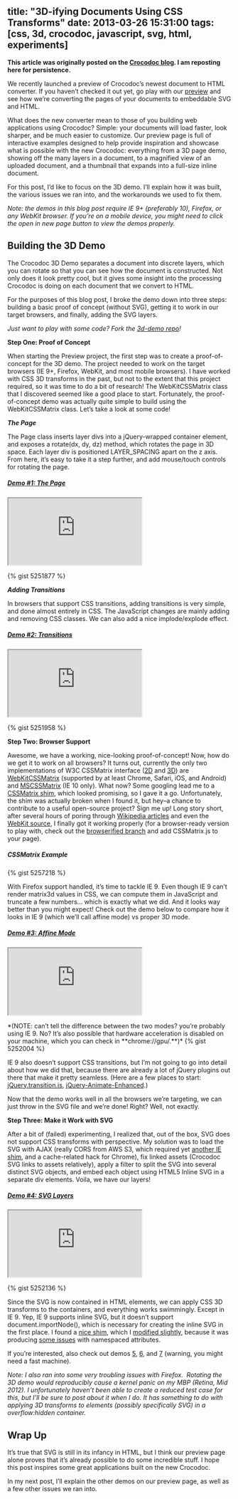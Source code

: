 title: "3D-ifying Documents Using CSS Transforms"
date: 2013-03-26 15:31:00
tags: [css, 3d, crocodoc, javascript, svg, html, experiments]
---

**This article was originally posted on the [Crocodoc blog](http://blog.crocodoc.com/post/46369766700/3d-ifying-documents-using-css-transforms). I am reposting here for persistence.**

We recently launched a preview of Crocodoc’s newest document to HTML converter. If you haven’t checked it out yet, go play with our [preview](http://preview.crocodoc.com/) and see how we’re converting the pages of your documents to embeddable SVG and HTML.

What does the new converter mean to those of you building web applications using Crocodoc? Simple: your documents will load faster, look sharper, and be much easier to customize. Our preview page is full of interactive examples designed to help provide inspiration and showcase what is possible with the new Crocodoc: everything from a 3D page demo, showing off the many layers in a document, to a magnified view of an uploaded document, and a thumbnail that expands into a full-size inline document.

For this post, I’d like to focus on the 3D demo. I’ll explain how it was built, the various issues we ran into, and the workarounds we used to fix them.

<!--more-->
*Note: the demos in this blog post require IE 9+ (preferably 10), Firefox, or any WebKit browser. If you’re on a mobile device, you might need to click the open in new page button to view the demos properly.*

Building the 3D Demo
--------------------

The Crocodoc 3D Demo separates a document into discrete layers, which you can rotate so that you can see how the document is constructed. Not only does it look pretty cool, but it gives some insight into the processing Crocodoc is doing on each document that we convert to HTML.

For the purposes of this blog post, I broke the demo down into three steps: building a basic proof of concept (without SVG), getting it to work in our target browsers, and finally, adding the SVG layers.

*Just want to play with some code? Fork the [3d-demo repo](https://github.com/crocodoc/3d-demo)!*

**Step One: Proof of Concept**

When starting the Preview project, the first step was to create a proof-of-concept for the 3D demo. The project needed to work on the target browsers (IE 9+, Firefox, WebKit, and most mobile browsers). I have worked with CSS 3D transforms in the past, but not to the extent that this project required, so it was time to do a bit of research! The WebKitCSSMatrix class that I discovered seemed like a good place to start. Fortunately, the proof-of-concept demo was actually quite simple to build using the WebKitCSSMatrix class. Let’s take a look at some code!


**_The Page_**

The Page class inserts layer divs into a jQuery-wrapped container element, and exposes a rotate(dx, dy, dz) method, which rotates the page in 3D space. Each layer div is positioned LAYER\_SPACING apart on the z axis. From here, it’s easy to take it a step further, and add mouse/touch controls for rotating the page.

##### [Demo \#1: The Page](https://lakenen.com/blog-demos/demo1.html)
<p><iframe class="demo" src="https://lakenen.com/blog-demos/demo1.html"></iframe></p>
{% gist 5251877 %}
   

**_Adding Transitions_**

In browsers that support CSS transitions, adding transitions is very simple, and done almost entirely in CSS. The JavaScript changes are mainly adding and removing CSS classes. We can also add a nice implode/explode effect.

##### [Demo \#2: Transitions](https://lakenen.com/blog-demos/demo2.html)
<p><iframe class="demo" src="https://lakenen.com/blog-demos/demo2.html"></iframe></p>
{% gist 5251958 %}
  

**Step Two: Browser Support**

Awesome, we have a working, nice-looking proof-of-concept! Now, how do we get it to work on all browsers? It turns out, currently the only two implementations of W3C CSSMatrix interface ([2D](http://dev.w3.org/csswg/css3-2d-transforms/#cssmatrix-interface) and [3D](http://dev.w3.org/csswg/css3-3d-transforms/#cssmatrix-interface)) are [WebKitCSSMatrix](http://developer.apple.com/library/safari/#documentation/AudioVideo/Reference/WebKitCSSMatrixClassReference/WebKitCSSMatrix/WebKitCSSMatrix.html "WebKitCSSMatrix Class Reference") (supported by at least Chrome, Safari, iOS, and Android) and [MSCSSMatrix](http://msdn.microsoft.com/en-us/library/windows/apps/hh453593.aspx "MSCSSMatrix Class Reference") (IE 10 only). What now? Some googling lead me to a [CSSMatrix shim](https://github.com/arian/CSSMatrix), which looked promising, so I gave it a go. Unfortunately, the shim was actually broken when I found it, but hey–a chance to contribute to a useful open-source project? Sign me up! Long story short, after several hours of poring through [Wikipedia articles](http://en.wikipedia.org/wiki/Rotation_matrix) and even the [WebKit source](http://www.opensource.apple.com/source/WebCore/WebCore-514/platform/graphics/transforms/TransformationMatrix.cpp), I finally got it working properly (for a browser-ready version to play with, check out the [browserified branch](https://github.com/lakenen/CSSMatrix/tree/browserified) and add CSSMatrix.js to your page).

##### CSSMatrix Example
{% gist 5257218 %}
   

With Firefox support handled, it’s time to tackle IE 9. Even though IE 9 can’t render matrix3d values in CSS, we can compute them in JavaScript and truncate a few numbers… which is exactly what we did. And it looks way better than you might expect! Check out the demo below to compare how it looks in IE 9 (which we’ll call affine mode) vs proper 3D mode.

##### [Demo \#3: Affine Mode](https://lakenen.com/blog-demos/demo3.html)

<p><iframe class="demo" src="https://lakenen.com/blog-demos/demo3.html"></iframe></p>
*(NOTE: can’t tell the difference between the two modes? you’re probably using IE 9. No? It’s also possible that hardware acceleration is disabled on your machine, which you can check in **chrome://gpu/.**)*
{% gist 5252004 %}
   

IE 9 also doesn’t support CSS transitions, but I’m not going to go into detail about how we did that, because there are already a lot of jQuery plugins out there that make it pretty seamless. (Here are a few places to start: [jQuery.transition.js](https://github.com/louisremi/jquery.transition.js), [jQuery-Animate-Enhanced](https://github.com/benbarnett/jQuery-Animate-Enhanced).)

Now that the demo works well in all the browsers we’re targeting, we can just throw in the SVG file and we’re done! Right? Well, not exactly.
   

**Step Three: Make it Work with SVG**

After a bit of (failed) experimenting, I realized that, out of the box, SVG does not support CSS transforms with perspective. My solution was to load the SVG with AJAX (really CORS from AWS S3, which required yet [another IE shim](https://gist.github.com/lakenen/5252086), and a cache-related hack for Chrome), fix linked assets (Crocodoc SVG links to assets relatively), apply a filter to split the SVG into several distinct SVG objects, and embed each object using HTML5 Inline SVG in a separate div elements. Voila, we have our layers!

##### [Demo \#4: SVG Layers](https://lakenen.com/blog-demos/demo4.html)
<p><iframe class="demo" src="https://lakenen.com/blog-demos/demo4.html"></iframe></p>
{% gist 5252136 %}
   

Since the SVG is now contained in HTML elements, we can apply CSS 3D transforms to the containers, and everything works swimmingly. Except in IE 9. Yep, IE 9 supports inline SVG, but it doesn’t support document.importNode(), which is necessary for creating the inline SVG in the first place. I found a [nice shim](http://stackoverflow.com/a/9883539/494954), which I [modified slightly](https://gist.github.com/lakenen/5165619#file-importnode-js), because it was producing [some issues](http://stackoverflow.com/questions/14593520/ie9-importing-inline-svg-image-elements-broken) with namespaced attributes.

If you’re interested, also check out demos [5](https://lakenen.com/blog-demos/demo5.html), [6](https://lakenen.com/blog-demos/demo6.html), and [7](https://lakenen.com/blog-demos/demo7.html) (warning, you might need a fast machine).

*Note: I also ran into some very troubling issues with Firefox.  Rotating the 3D demo would reproducibly cause a kernel panic on my MBP (Retina, Mid 2012). I unfortunately haven’t been able to create a reduced test case for this, but I’ll be sure to post about it when I do. It has something to do with applying 3D transforms to elements (possibly specifically SVG) in a overflow:hidden container.*
   

Wrap Up
-------

It’s true that SVG is still in its infancy in HTML, but I think our preview page alone proves that it’s already possible to do some incredible stuff. I hope this post inspires some great applications built on the new Crocodoc.

In my next post, I’ll explain the other demos on our preview page, as well as a few other issues we ran into.
